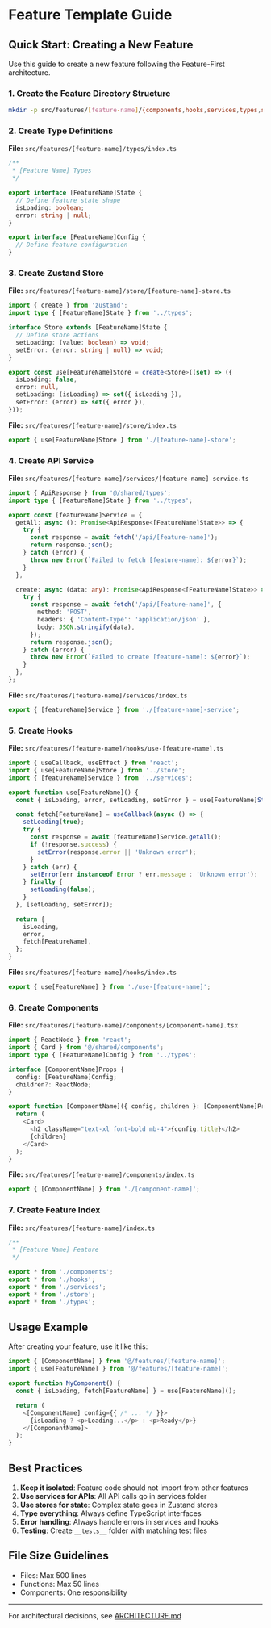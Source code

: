# Feature Template Guide

## Quick Start: Creating a New Feature

Use this guide to create a new feature following the Feature-First architecture.

### 1. Create the Feature Directory Structure

```bash
mkdir -p src/features/[feature-name]/{components,hooks,services,types,store}
```

### 2. Create Type Definitions

**File:** `src/features/[feature-name]/types/index.ts`

```typescript
/**
 * [Feature Name] Types
 */

export interface [FeatureName]State {
  // Define feature state shape
  isLoading: boolean;
  error: string | null;
}

export interface [FeatureName]Config {
  // Define feature configuration
}
```

### 3. Create Zustand Store

**File:** `src/features/[feature-name]/store/[feature-name]-store.ts`

```typescript
import { create } from 'zustand';
import type { [FeatureName]State } from '../types';

interface Store extends [FeatureName]State {
  // Define store actions
  setLoading: (value: boolean) => void;
  setError: (error: string | null) => void;
}

export const use[FeatureName]Store = create<Store>((set) => ({
  isLoading: false,
  error: null,
  setLoading: (isLoading) => set({ isLoading }),
  setError: (error) => set({ error }),
}));
```

**File:** `src/features/[feature-name]/store/index.ts`

```typescript
export { use[FeatureName]Store } from './[feature-name]-store';
```

### 4. Create API Service

**File:** `src/features/[feature-name]/services/[feature-name]-service.ts`

```typescript
import { ApiResponse } from '@/shared/types';
import type { [FeatureName]State } from '../types';

export const [featureName]Service = {
  getAll: async (): Promise<ApiResponse<[FeatureName]State>> => {
    try {
      const response = await fetch('/api/[feature-name]');
      return response.json();
    } catch (error) {
      throw new Error(`Failed to fetch [feature-name]: ${error}`);
    }
  },

  create: async (data: any): Promise<ApiResponse<[FeatureName]State>> => {
    try {
      const response = await fetch('/api/[feature-name]', {
        method: 'POST',
        headers: { 'Content-Type': 'application/json' },
        body: JSON.stringify(data),
      });
      return response.json();
    } catch (error) {
      throw new Error(`Failed to create [feature-name]: ${error}`);
    }
  },
};
```

**File:** `src/features/[feature-name]/services/index.ts`

```typescript
export { [featureName]Service } from './[feature-name]-service';
```

### 5. Create Hooks

**File:** `src/features/[feature-name]/hooks/use-[feature-name].ts`

```typescript
import { useCallback, useEffect } from 'react';
import { use[FeatureName]Store } from '../store';
import { [featureName]Service } from '../services';

export function use[FeatureName]() {
  const { isLoading, error, setLoading, setError } = use[FeatureName]Store();

  const fetch[FeatureName] = useCallback(async () => {
    setLoading(true);
    try {
      const response = await [featureName]Service.getAll();
      if (!response.success) {
        setError(response.error || 'Unknown error');
      }
    } catch (err) {
      setError(err instanceof Error ? err.message : 'Unknown error');
    } finally {
      setLoading(false);
    }
  }, [setLoading, setError]);

  return {
    isLoading,
    error,
    fetch[FeatureName],
  };
}
```

**File:** `src/features/[feature-name]/hooks/index.ts`

```typescript
export { use[FeatureName] } from './use-[feature-name]';
```

### 6. Create Components

**File:** `src/features/[feature-name]/components/[component-name].tsx`

```typescript
import { ReactNode } from 'react';
import { Card } from '@/shared/components';
import type { [FeatureName]Config } from '../types';

interface [ComponentName]Props {
  config: [FeatureName]Config;
  children?: ReactNode;
}

export function [ComponentName]({ config, children }: [ComponentName]Props) {
  return (
    <Card>
      <h2 className="text-xl font-bold mb-4">{config.title}</h2>
      {children}
    </Card>
  );
}
```

**File:** `src/features/[feature-name]/components/index.ts`

```typescript
export { [ComponentName] } from './[component-name]';
```

### 7. Create Feature Index

**File:** `src/features/[feature-name]/index.ts`

```typescript
/**
 * [Feature Name] Feature
 */

export * from './components';
export * from './hooks';
export * from './services';
export * from './store';
export * from './types';
```

## Usage Example

After creating your feature, use it like this:

```typescript
import { [ComponentName] } from '@/features/[feature-name]';
import { use[FeatureName] } from '@/features/[feature-name]';

export function MyComponent() {
  const { isLoading, fetch[FeatureName] } = use[FeatureName]();

  return (
    <[ComponentName] config={{ /* ... */ }}>
      {isLoading ? <p>Loading...</p> : <p>Ready</p>}
    </[ComponentName]>
  );
}
```

## Best Practices

1. **Keep it isolated**: Feature code should not import from other features
2. **Use services for APIs**: All API calls go in services folder
3. **Use stores for state**: Complex state goes in Zustand stores
4. **Type everything**: Always define TypeScript interfaces
5. **Error handling**: Always handle errors in services and hooks
6. **Testing**: Create `__tests__` folder with matching test files

## File Size Guidelines

- Files: Max 500 lines
- Functions: Max 50 lines
- Components: One responsibility

---

For architectural decisions, see [ARCHITECTURE.md](./ARCHITECTURE.md)
